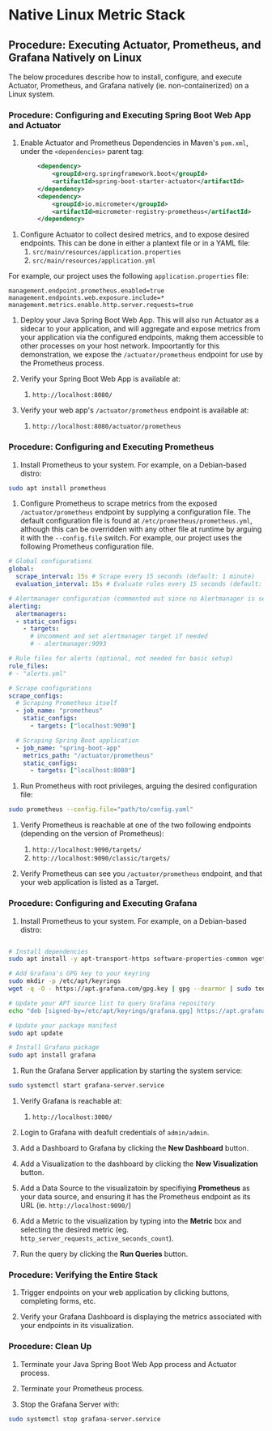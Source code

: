 # Native Linux Metric Stack

## Procedure: Executing Actuator, Prometheus, and Grafana Natively on Linux

The below procedures describe how to install, configure, and execute Actuator, Prometheus, and Grafana natively (ie. non-containerized) on a Linux system. 

### Procedure: Configuring and Executing Spring Boot Web App and Actuator

1. Enable Actuator and Prometheus Dependencies in Maven's `pom.xml`, under the `<dependencies>` parent tag:
```xml
        <dependency>
            <groupId>org.springframework.boot</groupId>
            <artifactId>spring-boot-starter-actuator</artifactId>
        </dependency>
        <dependency>
            <groupId>io.micrometer</groupId>
            <artifactId>micrometer-registry-prometheus</artifactId>
        </dependency>
```

1. Configure Actuator to collect desired metrics, and to expose desired endpoints. This can be done in either a plantext file or in a YAML file:
    1. `src/main/resources/application.properties`
    1. `src/main/resources/application.yml`

For example, our project uses the following `application.properties` file:
```
management.endpoint.prometheus.enabled=true
management.endpoints.web.exposure.include=*
management.metrics.enable.http.server.requests=true
```

1. Deploy your Java Spring Boot Web App. This will also run Actuator as a sidecar to your application, and will aggregate and expose metrics from your application via the configured endpoints, makng them accessible to other processes on your host network. Impoortantly for this demonstration, we expose the `/actuator/prometheus` endpoint for use by the Prometheus process.

1. Verify your Spring Boot Web App is available at: 
    1. `http://localhost:8080/`

1. Verify your web app's `/actuator/prometheus` endpoint is available at: 
    1. `http://localhost:8080/actuator/prometheus`

### Procedure: Configuring and Executing Prometheus

1. Install Prometheus to your system. For example, on a Debian-based distro:
```bash
sudo apt install prometheus
```

1. Configure Prometheus to scrape metrics from the exposed `/actuator/prometheus` endpoint by supplying a configuration file. The default configuration file is found at `/etc/prometheus/prometheus.yml`, although this can be overridden with any other file at runtime by arguing it with the `--config.file` switch.
For example, our project uses the following Prometheus configuration file.
```yaml
# Global configurations
global:
  scrape_interval: 15s # Scrape every 15 seconds (default: 1 minute)
  evaluation_interval: 15s # Evaluate rules every 15 seconds (default: 1 minute)

# Alertmanager configuration (commented out since no Alertmanager is set up)
alerting:
  alertmanagers:
  - static_configs:
    - targets:
      # Uncomment and set alertmanager target if needed
      # - alertmanager:9093

# Rule files for alerts (optional, not needed for basic setup)
rule_files:
# - "alerts.yml"

# Scrape configurations
scrape_configs:
  # Scraping Prometheus itself
  - job_name: "prometheus"
    static_configs:
      - targets: ["localhost:9090"]

  # Scraping Spring Boot application
  - job_name: "spring-boot-app"
    metrics_path: "/actuator/prometheus"
    static_configs:
      - targets: ["localhost:8080"]
```

1. Run Prometheus with root privileges, arguing the desired configuration file:
```bash
sudo prometheus --config.file="path/to/config.yaml"
```

1. Verify Prometheus is reachable at one of the two following endpoints (depending on the version of Prometheus): 
    1. `http://localhost:9090/targets/`
    1. `http://localhost:9090/classic/targets/`

1. Verify Prometheus can see you `/actuator/prometheus` endpoint, and that your web application is listed as a Target.

### Procedure: Configuring and Executing Grafana

1. Install Prometheus to your system. For example, on a Debian-based distro:
```bash

# Install dependencies
sudo apt install -y apt-transport-https software-properties-common wget

# Add Grafana's GPG key to your keyring
sudo mkdir -p /etc/apt/keyrings
wget -q -O - https://apt.grafana.com/gpg.key | gpg --dearmor | sudo tee /etc/apt/keyrings/grafana.gpg > /dev/null

# Update your APT source list to query Grafana repository
echo "deb [signed-by=/etc/apt/keyrings/grafana.gpg] https://apt.grafana.com stable main" | sudo tee -a /etc/apt/sources.list.d/grafana.list

# Update your package manifest
sudo apt update

# Install Grafana package
sudo apt install grafana
```

1. Run the Grafana Server application by starting the system service:
```bash
sudo systemctl start grafana-server.service
```

1. Verify Grafana is reachable at: 
    1. `http://localhost:3000/`

1. Login to Grafana with deafult credentials of `admin/admin`.

1. Add a Dashboard to Grafana by clicking the __New Dashboard__ button.

1. Add a Visualization to the dashboard by clicking the __New Visualization__ button.

1. Add a Data Source to the visualizatoin by specifiying __Prometheus__ as your data source, and ensuring it has the Prometheus endpoint as its URL (ie. `http://localhost:9090/`)

1. Add a Metric to the visualization by typing into the __Metric__ box and selecting the desired metric (eg. `http_server_requests_active_seconds_count`).

1. Run the query by clicking the __Run Queries__ button.

### Procedure: Verifying the Entire Stack

1. Trigger endpoints on your web application by clicking buttons, completing forms, etc.

1. Verify your Grafana Dashboard is displaying the metrics associated with your endpoints in its visualization.

### Procedure: Clean Up

1. Terminate your Java Spring Boot Web App process and Actuator process.

1. Terminate your Prometheus process.

1. Stop the Grafana Server with:
```bash
sudo systemctl stop grafana-server.service
```
